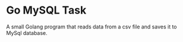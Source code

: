 # Go MySQL Task

A small Golang program that reads data from a csv file and saves it to MySql database.